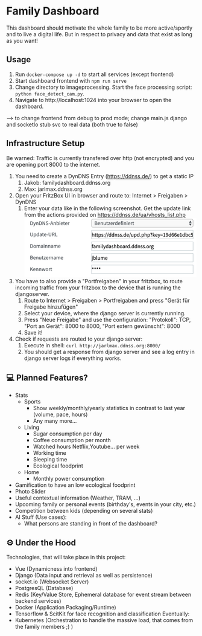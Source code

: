 # Family Dashboard

This dashboard should motivate the whole family to be more active/sportly and to live a digital life. But in respect to privacy and data that exist as long as you want!

## Usage

1. Run `docker-compose up -d` to start all services (except frontend)
1. Start dashboard frontend with `npm run serve`
1. Change directory to imageprocessing. Start the face processing script: `python face_detect_cam.py`.
1. Navigate to http://localhost:1024 into your browser to open the dashboard.

--> to change frontend from debug to prod mode; change main.js django and socketIo stub svc to real data (both true to false)

## Infrastructure Setup

Be warned: Traffic is currently transfered over http (not encrypted) and you are opening port 8000 to the internet.

1. You need to create a DynDNS Entry (https://ddnss.de/) to get a static IP
    1. Jakob: familydashboard.ddnss.org
    1. Max: jarlmax.ddnss.org
1. Open your FritzBox UI in browser and route to: Internet > Freigaben > DynDNS
    1. Enter your data like in the following screenshot. Get the update link from the actions provided on https://ddnss.de/ua/vhosts_list.php ![Fritzbox DynDNS Configuration](/docs/fritzbox-dyndns.png?raw=true "Fritzbox")
1. You have to also provide a "Portfreigaben" in your fritzbox, to route incoming traffic from your fritzbox to the device that is running the djangoserver. 
    1. Route to Internet > Freigaben > Portfreigaben and press "Gerät für Freigabe hinzufügen"
    1. Select your device, where the django server is currently running.
    1. Press "Neue Freigabe" and use the configuration: "Protokoll": TCP, "Port an Gerät": 8000 to 8000, "Port extern  gewünscht": 8000
    1. Save it!
1. Check if requests are routed to your django server:
    1. Execute in shell: `curl http://jarlmax.ddnss.org:8000/`
    1. You should get a response from django server and see a log entry in django server logs if everything works.

## 💻 Planned Features? 

- Stats
  - Sports
    - Show weekly/monthly/yearly statistics in contrast to last year (volume, pace, hours)
    - Any many more...
  - Living
    - Sugar consumption per day
    - Coffee consumption per month
    - Watched hours Netflix,Youtube... per week
    - Working time
    - Sleeping time
    - Ecological foodprint
  - Home
    - Monthly power consumption
- Gamification to have an low ecological foodprint
- Photo Slider
- Useful contextual information (Weather, TRAM, ...)
- Upcoming family or personal events (birthday's, events in your city, etc.)
- Competition between kids (depending on several stats)
- AI Stuff (Use cases):
  - What persons are standing in front of the dashboard?

## ⚙️ Under the Hood 

Technologies, that will take place in this project:
- Vue (Dynamicness into frontend)
- Django (Data input and retrieval as well as persistence)
- socket.io (Websocket Server)
- PostgresQL (Database)
- Redis (Key/Value Store, Ephemeral database for event stream between backend services)
- Docker (Application Packaging/Runtime)
- Tensorflow & ScitKit for face recognition and classification
Eventually:
- Kubernetes (Orchestration to handle the massive load, that comes from the family members ;) )
